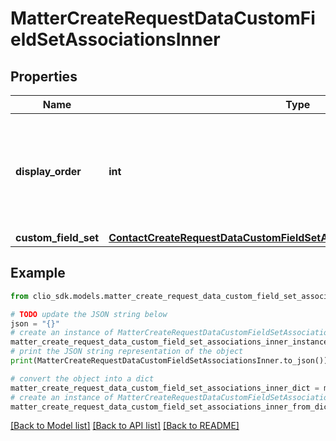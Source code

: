 # MatterCreateRequestDataCustomFieldSetAssociationsInner


## Properties

Name | Type | Description | Notes
------------ | ------------- | ------------- | -------------
**display_order** | **int** | The order to display the CustomFieldSet in a Matter. If not specified, it is added as the last CustomFieldSet of the Matter. | [optional] 
**custom_field_set** | [**ContactCreateRequestDataCustomFieldSetAssociationsInnerCustomFieldSet**](ContactCreateRequestDataCustomFieldSetAssociationsInnerCustomFieldSet.md) |  | 

## Example

```python
from clio_sdk.models.matter_create_request_data_custom_field_set_associations_inner import MatterCreateRequestDataCustomFieldSetAssociationsInner

# TODO update the JSON string below
json = "{}"
# create an instance of MatterCreateRequestDataCustomFieldSetAssociationsInner from a JSON string
matter_create_request_data_custom_field_set_associations_inner_instance = MatterCreateRequestDataCustomFieldSetAssociationsInner.from_json(json)
# print the JSON string representation of the object
print(MatterCreateRequestDataCustomFieldSetAssociationsInner.to_json())

# convert the object into a dict
matter_create_request_data_custom_field_set_associations_inner_dict = matter_create_request_data_custom_field_set_associations_inner_instance.to_dict()
# create an instance of MatterCreateRequestDataCustomFieldSetAssociationsInner from a dict
matter_create_request_data_custom_field_set_associations_inner_from_dict = MatterCreateRequestDataCustomFieldSetAssociationsInner.from_dict(matter_create_request_data_custom_field_set_associations_inner_dict)
```
[[Back to Model list]](../README.md#documentation-for-models) [[Back to API list]](../README.md#documentation-for-api-endpoints) [[Back to README]](../README.md)


